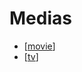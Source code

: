 # Medias

- [[movie]]
- [[tv]]

[//begin]: # "Autogenerated link references for markdown compatibility"
[movie]: movie.md "Movie"
[tv]: tv.md "Tv"
[//end]: # "Autogenerated link references"
